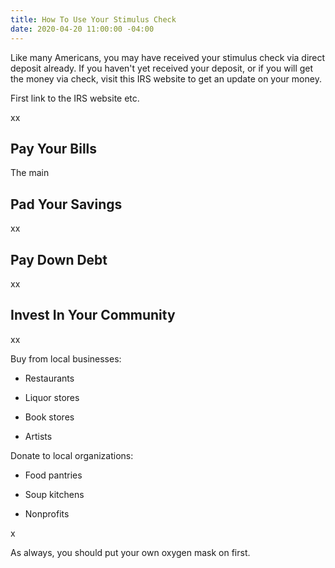 ```yaml
---
title: How To Use Your Stimulus Check
date: 2020-04-20 11:00:00 -04:00
---
```


Like many Americans, you may have received your stimulus check via direct deposit already. If you haven't yet received your deposit, or if you will get the money via check, visit this IRS website to get an update on your money. 

First link to the IRS website etc.

xx

## Pay Your Bills

The main 

## Pad Your Savings

xx

## Pay Down Debt

xx

## Invest In Your Community

xx

Buy from local businesses:

* Restaurants

* Liquor stores

* Book stores

* Artists

Donate to local organizations:

* Food pantries

* Soup kitchens

* Nonprofits

x

As always, you should put your own oxygen mask on first. 